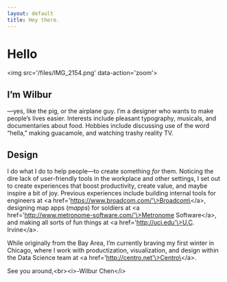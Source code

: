 ```yaml
---
layout: default
title: Hey there.
---
```


# Hello

\<img src='/files/IMG_2154.png' data-action='zoom'\>

## I’m Wilbur
—yes, like the pig, or the airplane guy. I’m a designer who wants to make people’s lives easier. Interests include pleasant typography, musicals, and documentaries about food. Hobbies include discussing use of the word “hella,” making guacamole, and watching trashy reality TV.

## Design
I do what I do to help people—to create something *for* them. Noticing the dire lack of user-friendly tools in the workplace and other settings, I set out to create experiences that boost productivity, create value, and maybe inspire a bit of joy. Previous experiences include building internal tools for engineers at \<a href='https://www.broadcom.com/'\>Broadcom\</a\>, designing map apps (m*apps*)  for soldiers at \<a href='http://www.metronome-software.com/'\>Metronome Software\</a\>, and making all sorts of fun things at \<a href='http://uci.edu'\>U.C. Irvine\</a\>. 

While originally from the Bay Area, I’m currently braving my first winter in Chicago, where I work with productization, visualization, and design within the Data Science team at \<a href='http://centro.net'\>Centro\</a\>.  

See you around,\<br\>\<i\>-Wilbur Chen\</i\>
